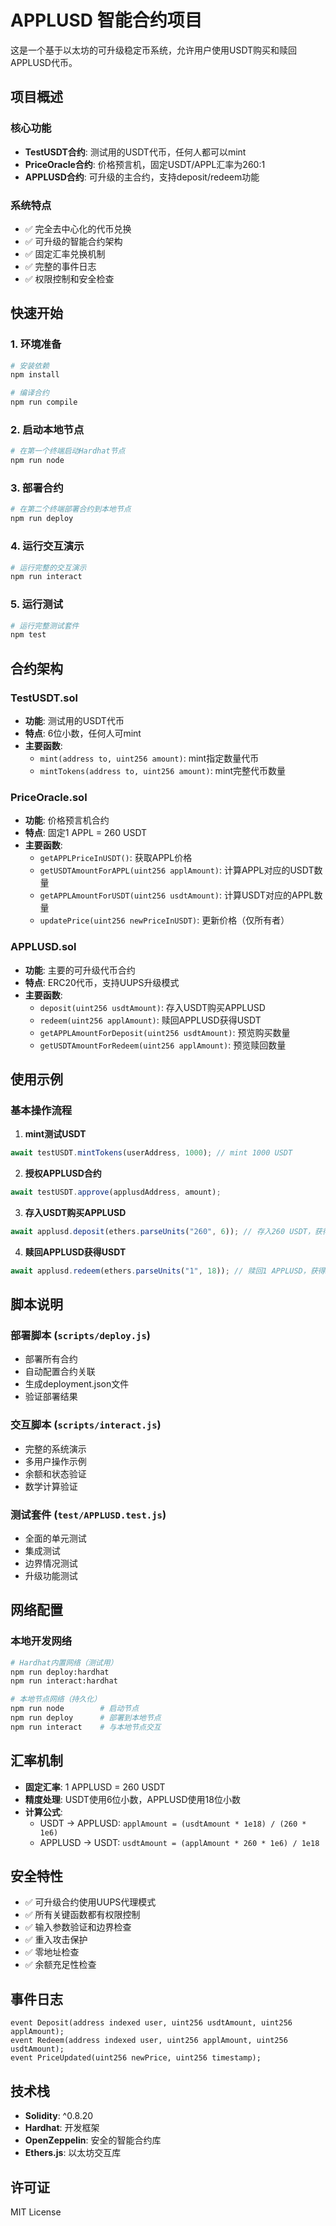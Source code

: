 # APPLUSD 智能合约项目

这是一个基于以太坊的可升级稳定币系统，允许用户使用USDT购买和赎回APPLUSD代币。

## 项目概述

### 核心功能
- **TestUSDT合约**: 测试用的USDT代币，任何人都可以mint
- **PriceOracle合约**: 价格预言机，固定USDT/APPL汇率为260:1  
- **APPLUSD合约**: 可升级的主合约，支持deposit/redeem功能

### 系统特点
- ✅ 完全去中心化的代币兑换
- ✅ 可升级的智能合约架构
- ✅ 固定汇率兑换机制
- ✅ 完整的事件日志
- ✅ 权限控制和安全检查

## 快速开始

### 1. 环境准备
```bash
# 安装依赖
npm install

# 编译合约
npm run compile
```

### 2. 启动本地节点
```bash
# 在第一个终端启动Hardhat节点
npm run node
```

### 3. 部署合约
```bash
# 在第二个终端部署合约到本地节点
npm run deploy
```

### 4. 运行交互演示
```bash
# 运行完整的交互演示
npm run interact
```

### 5. 运行测试
```bash
# 运行完整测试套件
npm test
```

## 合约架构

### TestUSDT.sol
- **功能**: 测试用的USDT代币
- **特点**: 6位小数，任何人可mint
- **主要函数**:
  - `mint(address to, uint256 amount)`: mint指定数量代币
  - `mintTokens(address to, uint256 amount)`: mint完整代币数量

### PriceOracle.sol  
- **功能**: 价格预言机合约
- **特点**: 固定1 APPL = 260 USDT
- **主要函数**:
  - `getAPPLPriceInUSDT()`: 获取APPL价格
  - `getUSDTAmountForAPPL(uint256 applAmount)`: 计算APPL对应的USDT数量
  - `getAPPLAmountForUSDT(uint256 usdtAmount)`: 计算USDT对应的APPL数量
  - `updatePrice(uint256 newPriceInUSDT)`: 更新价格（仅所有者）

### APPLUSD.sol
- **功能**: 主要的可升级代币合约
- **特点**: ERC20代币，支持UUPS升级模式
- **主要函数**:
  - `deposit(uint256 usdtAmount)`: 存入USDT购买APPLUSD
  - `redeem(uint256 applAmount)`: 赎回APPLUSD获得USDT
  - `getAPPLAmountForDeposit(uint256 usdtAmount)`: 预览购买数量
  - `getUSDTAmountForRedeem(uint256 applAmount)`: 预览赎回数量

## 使用示例

### 基本操作流程

1. **mint测试USDT**
```javascript
await testUSDT.mintTokens(userAddress, 1000); // mint 1000 USDT
```

2. **授权APPLUSD合约**
```javascript
await testUSDT.approve(applusdAddress, amount);
```

3. **存入USDT购买APPLUSD**
```javascript
await applusd.deposit(ethers.parseUnits("260", 6)); // 存入260 USDT，获得1 APPLUSD
```

4. **赎回APPLUSD获得USDT**
```javascript
await applusd.redeem(ethers.parseUnits("1", 18)); // 赎回1 APPLUSD，获得260 USDT
```

## 脚本说明

### 部署脚本 (`scripts/deploy.js`)
- 部署所有合约
- 自动配置合约关联
- 生成deployment.json文件
- 验证部署结果

### 交互脚本 (`scripts/interact.js`)
- 完整的系统演示
- 多用户操作示例
- 余额和状态验证
- 数学计算验证

### 测试套件 (`test/APPLUSD.test.js`)
- 全面的单元测试
- 集成测试
- 边界情况测试
- 升级功能测试

## 网络配置

### 本地开发网络
```bash
# Hardhat内置网络（测试用）
npm run deploy:hardhat
npm run interact:hardhat

# 本地节点网络（持久化）
npm run node        # 启动节点
npm run deploy      # 部署到本地节点
npm run interact    # 与本地节点交互
```

## 汇率机制

- **固定汇率**: 1 APPLUSD = 260 USDT
- **精度处理**: USDT使用6位小数，APPLUSD使用18位小数
- **计算公式**:
  - USDT → APPLUSD: `applAmount = (usdtAmount * 1e18) / (260 * 1e6)`
  - APPLUSD → USDT: `usdtAmount = (applAmount * 260 * 1e6) / 1e18`

## 安全特性

- ✅ 可升级合约使用UUPS代理模式
- ✅ 所有关键函数都有权限控制
- ✅ 输入参数验证和边界检查
- ✅ 重入攻击保护
- ✅ 零地址检查
- ✅ 余额充足性检查

## 事件日志

```solidity
event Deposit(address indexed user, uint256 usdtAmount, uint256 applAmount);
event Redeem(address indexed user, uint256 applAmount, uint256 usdtAmount);
event PriceUpdated(uint256 newPrice, uint256 timestamp);
```

## 技术栈

- **Solidity**: ^0.8.20
- **Hardhat**: 开发框架
- **OpenZeppelin**: 安全的智能合约库
- **Ethers.js**: 以太坊交互库

## 许可证

MIT License
